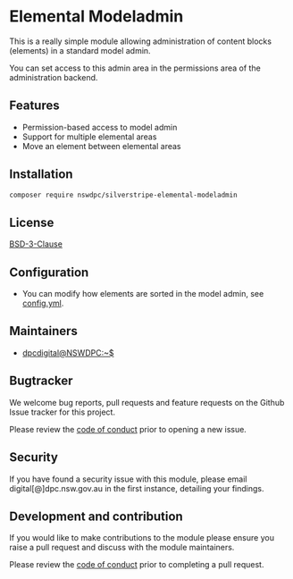 # Elemental Modeladmin

This is a really simple module allowing administration of content blocks (elements) in a standard model admin.

You can set access to this admin area in the permissions area of the administration backend.

## Features

+ Permission-based access to model admin
+ Support for multiple elemental areas
+ Move an element between elemental areas

## Installation

```sh
composer require nswdpc/silverstripe-elemental-modeladmin
```

## License

[BSD-3-Clause](./LICENSE.md)

## Configuration

+ You can modify how elements are sorted in the model admin, see [config.yml](_config/config.yml).

## Maintainers

+ [dpcdigital@NSWDPC:~$](https://dpc.nsw.gov.au)

## Bugtracker

We welcome bug reports, pull requests and feature requests on the Github Issue tracker for this project.

Please review the [code of conduct](./code-of-conduct.md) prior to opening a new issue.

## Security

If you have found a security issue with this module, please email digital[@]dpc.nsw.gov.au in the first instance, detailing your findings.

## Development and contribution

If you would like to make contributions to the module please ensure you raise a pull request and discuss with the module maintainers.

Please review the [code of conduct](./code-of-conduct.md) prior to completing a pull request.
